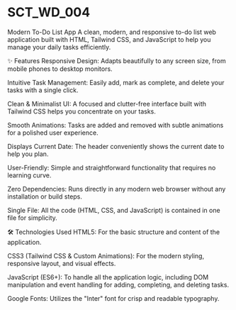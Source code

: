 # SCT_WD_004
Modern To-Do List App
A clean, modern, and responsive to-do list web application built with HTML, Tailwind CSS, and JavaScript to help you manage your daily tasks efficiently.



✨ Features
Responsive Design: Adapts beautifully to any screen size, from mobile phones to desktop monitors.

Intuitive Task Management: Easily add, mark as complete, and delete your tasks with a single click.

Clean & Minimalist UI: A focused and clutter-free interface built with Tailwind CSS helps you concentrate on your tasks.

Smooth Animations: Tasks are added and removed with subtle animations for a polished user experience.

Displays Current Date: The header conveniently shows the current date to help you plan.

User-Friendly: Simple and straightforward functionality that requires no learning curve.

Zero Dependencies: Runs directly in any modern web browser without any installation or build steps.

Single File: All the code (HTML, CSS, and JavaScript) is contained in one file for simplicity.

🛠️ Technologies Used
HTML5: For the basic structure and content of the application.

CSS3 (Tailwind CSS & Custom Animations): For the modern styling, responsive layout, and visual effects.

JavaScript (ES6+): To handle all the application logic, including DOM manipulation and event handling for adding, completing, and deleting tasks.

Google Fonts: Utilizes the "Inter" font for crisp and readable typography.
